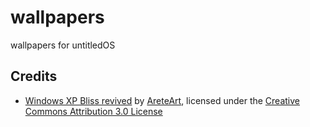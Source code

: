 # wallpapers
wallpapers for untitledOS
## Credits
- [Windows XP Bliss revived](https://www.deviantart.com/areteart/art/Windows-XP-Bliss-revived-485632359) by [AreteArt](https://www.deviantart.com/areteart), licensed under the [Creative Commons Attribution 3.0 License](https://creativecommons.org/licenses/by/3.0)
